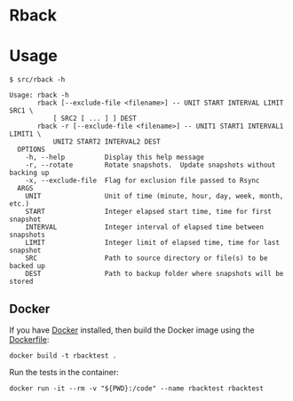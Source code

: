 # Rback

# Usage

```console
$ src/rback -h

Usage: rback -h
       rback [--exclude-file <filename>] -- UNIT START INTERVAL LIMIT SRC1 \
           [ SRC2 [ ... ] ] DEST
       rback -r [--exclude-file <filename>] -- UNIT1 START1 INTERVAL1 LIMIT1 \
           UNIT2 START2 INTERVAL2 DEST
  OPTIONS
    -h, --help          Display this help message
    -r, --rotate        Rotate snapshots.  Update snapshots without backing up
    -x, --exclude-file  Flag for exclusion file passed to Rsync
  ARGS
    UNIT                Unit of time (minute, hour, day, week, month, etc.)
    START               Integer elapsed start time, time for first snapshot
    INTERVAL            Integer interval of elapsed time between snapshots
    LIMIT               Integer limit of elapsed time, time for last snapshot
    SRC                 Path to source directory or file(s) to be backed up
    DEST                Path to backup folder where snapshots will be stored
```

## Docker

If you have [Docker](https://docker.com) installed, then build the Docker image using the [Dockerfile](Dockerfile):

```
docker build -t rbacktest .
```

Run the tests in the container:

```
docker run -it --rm -v "${PWD}:/code" --name rbacktest rbacktest
```
